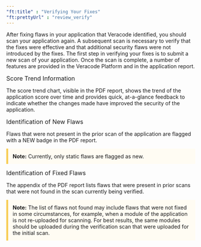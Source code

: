 ```yaml
---
"ft:title" : "Verifying Your Fixes"
"ft:prettyUrl" : "review_verify"
---
```

After fixing flaws in your application that Veracode identified, you should scan your application again. A subsequent scan is necessary to verify that the fixes were effective and that additional security flaws were not introduced by the fixes. The first step in verifying your fixes is to submit a new scan of your application. Once the scan is complete, a number of features are provided in the Veracode Platform and in the application report.

<p><span style="font-size: medium;">Score Trend Information</span></p>

The score trend chart, visible in the PDF report, shows the trend of the application score over time and provides quick, at-a-glance feedback to indicate whether the changes made have improved the security of the application.

<p><span style="font-size: medium;">Identification of New Flaws</span></p>

Flaws that were not present in the prior scan of the application are flagged with a NEW badge in the PDF report.

<p style="background-color:#FFFCF3; padding: 12px; border-left: 5px solid #F7CD55;">
<b>Note:</b> Currently, only static flaws are flagged as new.
</p>

<p><span style="font-size: medium;">Identification of Fixed Flaws</span></p>

The appendix of the PDF report lists flaws that were present in prior scans that were not found in the scan currently being verified.

<p style="background-color:#FFFCF3; padding: 12px; border-left: 5px solid #F7CD55;">
<b>Note:</b> The list of flaws not found may include flaws that were not fixed in some circumstances, for example, when a module of the application is not re-uploaded for scanning. For best results, the same modules should be uploaded during the verification scan that were uploaded for the initial scan.
</p>
